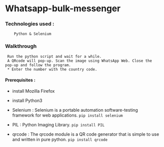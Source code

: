 # Whatsapp-bulk-messenger 


### Technologies used :
        Python & Selenium
        
### Walkthrough 
     Run the python script and wait for a while. 
     A QRcode will pop-up. Scan the image using WhatsApp Web. Close the pop-up and follow the program.
     * Enter the number with the country code.
     
#### Prerequisites :

* install Mozilla Firefox
* install Python3

* Selenium : Selenium is a portable automation software-testing framework for web applications.
                `pip install selenium`
             
* PIL :  Python Imaging Library.
             `pip install PIL`
             
* qrcode : The qrcode module is a QR code generator that is simple to use and written in pure python.                                                                                   `pip install qrcode`
